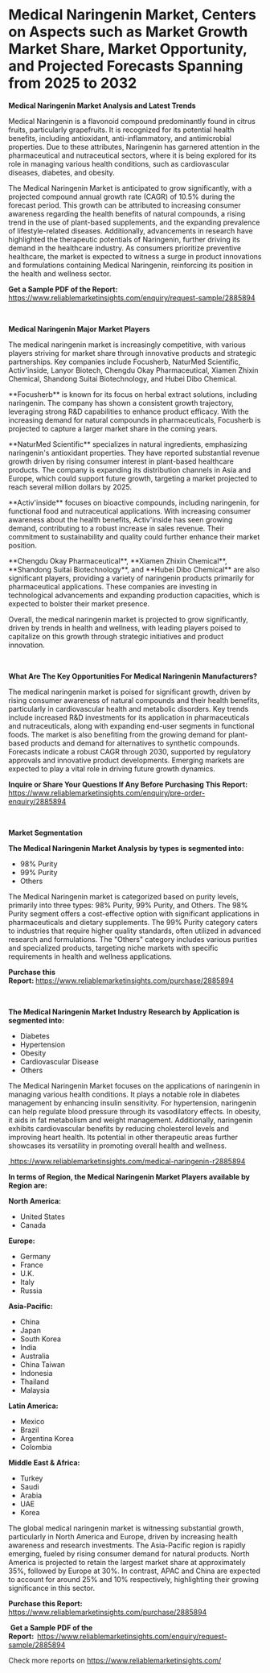 <p><h1>Medical Naringenin Market, Centers on Aspects such as Market Growth Market Share, Market Opportunity, and Projected Forecasts Spanning from 2025 to 2032</h1></p><p><strong>Medical Naringenin Market Analysis and Latest Trends</strong></p>
<p><p>Medical Naringenin is a flavonoid compound predominantly found in citrus fruits, particularly grapefruits. It is recognized for its potential health benefits, including antioxidant, anti-inflammatory, and antimicrobial properties. Due to these attributes, Naringenin has garnered attention in the pharmaceutical and nutraceutical sectors, where it is being explored for its role in managing various health conditions, such as cardiovascular diseases, diabetes, and obesity.</p><p>The Medical Naringenin Market is anticipated to grow significantly, with a projected compound annual growth rate (CAGR) of 10.5% during the forecast period. This growth can be attributed to increasing consumer awareness regarding the health benefits of natural compounds, a rising trend in the use of plant-based supplements, and the expanding prevalence of lifestyle-related diseases. Additionally, advancements in research have highlighted the therapeutic potentials of Naringenin, further driving its demand in the healthcare industry. As consumers prioritize preventive healthcare, the market is expected to witness a surge in product innovations and formulations containing Medical Naringenin, reinforcing its position in the health and wellness sector.</p></p>
<p><strong>Get a Sample PDF of the Report:&nbsp;</strong> <a href="https://www.reliablemarketinsights.com/enquiry/request-sample/2885894?utm_campaign=3191&utm_medium=2&utm_source=Github&utm_content=ia&utm_term=13032025&utm_id=medical-naringenin">https://www.reliablemarketinsights.com/enquiry/request-sample/2885894</a></p>
<p>&nbsp;</p>
<p><strong>Medical Naringenin Major Market Players</strong></p>
<p><p>The medical naringenin market is increasingly competitive, with various players striving for market share through innovative products and strategic partnerships. Key companies include Focusherb, NaturMed Scientific, Activ'inside, Lanyor Biotech, Chengdu Okay Pharmaceutical, Xiamen Zhixin Chemical, Shandong Suitai Biotechnology, and Hubei Dibo Chemical.</p><p>**Focusherb** is known for its focus on herbal extract solutions, including naringenin. The company has shown a consistent growth trajectory, leveraging strong R&D capabilities to enhance product efficacy. With the increasing demand for natural compounds in pharmaceuticals, Focusherb is projected to capture a larger market share in the coming years.</p><p>**NaturMed Scientific** specializes in natural ingredients, emphasizing naringenin's antioxidant properties. They have reported substantial revenue growth driven by rising consumer interest in plant-based healthcare products. The company is expanding its distribution channels in Asia and Europe, which could support future growth, targeting a market projected to reach several million dollars by 2025.</p><p>**Activ'inside** focuses on bioactive compounds, including naringenin, for functional food and nutraceutical applications. With increasing consumer awareness about the health benefits, Activ'inside has seen growing demand, contributing to a robust increase in sales revenue. Their commitment to sustainability and quality could further enhance their market position.</p><p>**Chengdu Okay Pharmaceutical**, **Xiamen Zhixin Chemical**, **Shandong Suitai Biotechnology**, and **Hubei Dibo Chemical** are also significant players, providing a variety of naringenin products primarily for pharmaceutical applications. These companies are investing in technological advancements and expanding production capacities, which is expected to bolster their market presence.</p><p>Overall, the medical naringenin market is projected to grow significantly, driven by trends in health and wellness, with leading players poised to capitalize on this growth through strategic initiatives and product innovation.</p></p>
<p>&nbsp;</p>
<p><strong>What Are The Key Opportunities For Medical Naringenin Manufacturers?</strong></p>
<p><p>The medical naringenin market is poised for significant growth, driven by rising consumer awareness of natural compounds and their health benefits, particularly in cardiovascular health and metabolic disorders. Key trends include increased R&D investments for its application in pharmaceuticals and nutraceuticals, along with expanding end-user segments in functional foods. The market is also benefiting from the growing demand for plant-based products and demand for alternatives to synthetic compounds. Forecasts indicate a robust CAGR through 2030, supported by regulatory approvals and innovative product developments. Emerging markets are expected to play a vital role in driving future growth dynamics.</p></p>
<p><strong>Inquire or Share Your Questions If Any Before Purchasing This Report:</strong> <a href="https://www.reliablemarketinsights.com/enquiry/pre-order-enquiry/2885894?utm_campaign=3191&utm_medium=2&utm_source=Github&utm_content=ia&utm_term=13032025&utm_id=medical-naringenin">https://www.reliablemarketinsights.com/enquiry/pre-order-enquiry/2885894</a></p>
<p>&nbsp;</p>
<p><strong>Market Segmentation</strong></p>
<p><strong>The Medical Naringenin Market Analysis by types is segmented into:</strong></p>
<p><ul><li>98% Purity</li><li>99% Purity</li><li>Others</li></ul></p>
<p><p>The Medical Naringenin market is categorized based on purity levels, primarily into three types: 98% Purity, 99% Purity, and Others. The 98% Purity segment offers a cost-effective option with significant applications in pharmaceuticals and dietary supplements. The 99% Purity category caters to industries that require higher quality standards, often utilized in advanced research and formulations. The "Others" category includes various purities and specialized products, targeting niche markets with specific requirements in health and wellness applications.</p></p>
<p><strong>Purchase this Report:&nbsp;</strong><a href="https://www.reliablemarketinsights.com/purchase/2885894?utm_campaign=3191&utm_medium=2&utm_source=Github&utm_content=ia&utm_term=13032025&utm_id=medical-naringenin">https://www.reliablemarketinsights.com/purchase/2885894</a></p>
<p>&nbsp;</p>
<p><strong>The Medical Naringenin Market Industry Research by Application is segmented into:</strong></p>
<p><ul><li>Diabetes</li><li>Hypertension</li><li>Obesity</li><li>Cardiovascular Disease</li><li>Others</li></ul></p>
<p><p>The Medical Naringenin Market focuses on the applications of naringenin in managing various health conditions. It plays a notable role in diabetes management by enhancing insulin sensitivity. For hypertension, naringenin can help regulate blood pressure through its vasodilatory effects. In obesity, it aids in fat metabolism and weight management. Additionally, naringenin exhibits cardiovascular benefits by reducing cholesterol levels and improving heart health. Its potential in other therapeutic areas further showcases its versatility in promoting overall health and wellness.</p></p>
<p><a href="https://www.reliablemarketinsights.com/medical-naringenin-r2885894?utm_campaign=3191&utm_medium=2&utm_source=Github&utm_content=ia&utm_term=13032025&utm_id=medical-naringenin">&nbsp;https://www.reliablemarketinsights.com/medical-naringenin-r2885894</a></p>
<p><strong>In terms of Region, the Medical Naringenin Market Players available by Region are:</strong></p>
<p>
    <p> <strong> North America: </strong>
        <ul>
            <li>United States</li>
            <li>Canada</li>
        </ul>
        </p> 
    <p> <strong> Europe: </strong>
        <ul>
            <li>Germany</li>
            <li>France</li>
            <li>U.K.</li>
            <li>Italy</li>
            <li>Russia</li>
        </ul>
        </p> 
    <p> <strong> Asia-Pacific: </strong>
        <ul>
            <li>China</li>
            <li>Japan</li>
            <li>South Korea</li>
            <li>India</li>
            <li>Australia</li>
            <li>China Taiwan</li>
            <li>Indonesia</li>
            <li>Thailand</li>
            <li>Malaysia</li>
        </ul>
        </p> 
    <p> <strong> Latin America: </strong>
        <ul>
            <li>Mexico</li>
            <li>Brazil</li>
            <li>Argentina Korea</li>
            <li>Colombia</li>
        </ul>
        </p> 
    <p> <strong> Middle East & Africa: </strong>
        <ul>
            <li>Turkey</li>
            <li>Saudi</li>
            <li>Arabia</li>
            <li>UAE</li>
            <li>Korea</li>
        </ul>
    </p>
    </p>
<p><p>The global medical naringenin market is witnessing substantial growth, particularly in North America and Europe, driven by increasing health awareness and research investments. The Asia-Pacific region is rapidly emerging, fueled by rising consumer demand for natural products. North America is projected to retain the largest market share at approximately 35%, followed by Europe at 30%. In contrast, APAC and China are expected to account for around 25% and 10% respectively, highlighting their growing significance in this sector.</p></p>
<p><strong>Purchase this Report: </strong><a href="https://www.reliablemarketinsights.com/purchase/2885894?utm_campaign=3191&utm_medium=2&utm_source=Github&utm_content=ia&utm_term=13032025&utm_id=medical-naringenin">https://www.reliablemarketinsights.com/purchase/2885894</a></p>
<p>&nbsp;<strong>Get a Sample PDF of the Report:&nbsp;&nbsp;</strong><a href="https://www.reliablemarketinsights.com/enquiry/request-sample/2885894?utm_campaign=3191&utm_medium=2&utm_source=Github&utm_content=ia&utm_term=13032025&utm_id=medical-naringenin">https://www.reliablemarketinsights.com/enquiry/request-sample/2885894</a></p>
<p><strong></strong></p>
<p>Check more reports on <a href="https://www.reliablemarketinsights.com/?utm_campaign=3191&utm_medium=2&utm_source=Github&utm_content=ia&utm_term=13032025&utm_id=medical-naringenin">https://www.reliablemarketinsights.com/</a></p>